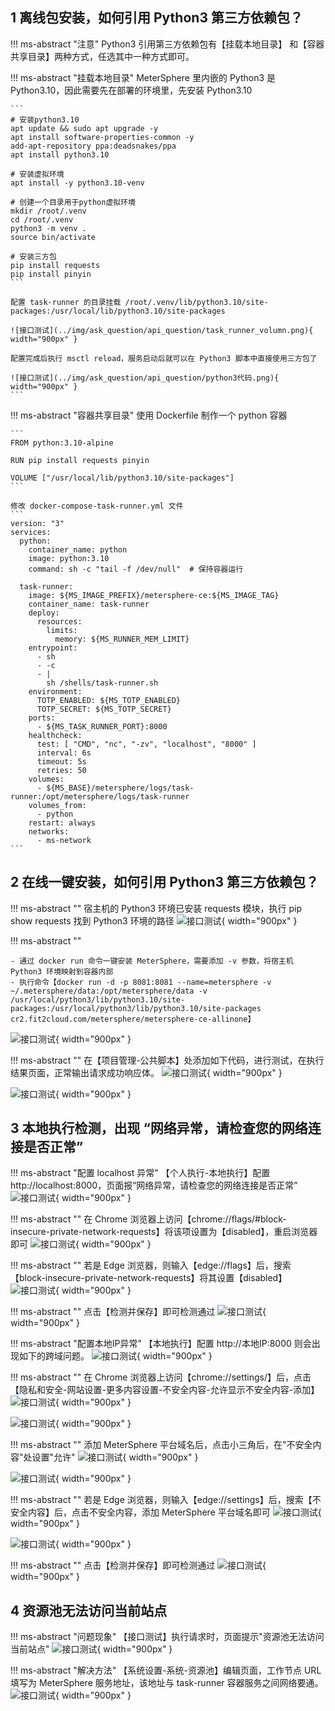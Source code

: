 ## 1 离线包安装，如何引用 Python3 第三方依赖包？
!!! ms-abstract "注意"
    Python3 引用第三方依赖包有【挂载本地目录】 和【容器共享目录】两种方式，任选其中一种方式即可。

!!! ms-abstract "挂载本地目录"
    MeterSphere 里内嵌的 Python3 是 Python3.10，因此需要先在部署的环境里，先安装 Python3.10
    
    ```
    # 安装python3.10
    apt update && sudo apt upgrade -y
    apt install software-properties-common -y
    add-apt-repository ppa:deadsnakes/ppa
    apt install python3.10
    
    # 安装虚拟环境
    apt install -y python3.10-venv
    
    # 创建一个目录用于python虚拟环境
    mkdir /root/.venv
    cd /root/.venv
    python3 -m venv .
    source bin/activate
    
    # 安装三方包
    pip install requests
    pip install pinyin
    ```
    
    配置 task-runner 的目录挂载 /root/.venv/lib/python3.10/site-packages:/usr/local/lib/python3.10/site-packages

    ![接口测试](../img/ask_question/api_question/task_runner_volumn.png){ width="900px" }
    
    配置完成后执行 msctl reload，服务启动后就可以在 Python3 脚本中直接使用三方包了

    ![接口测试](../img/ask_question/api_question/python3代码.png){ width="900px" }
    ```

!!! ms-abstract "容器共享目录"
    使用 Dockerfile 制作一个 python 容器

    ```
    FROM python:3.10-alpine
    
    RUN pip install requests pinyin
    
    VOLUME ["/usr/local/lib/python3.10/site-packages"]
    ```

    修改 docker-compose-task-runner.yml 文件
    ```
    version: "3"
    services:
      python:
        container_name: python
        image: python:3.10
        command: sh -c "tail -f /dev/null"  # 保持容器运行
    
      task-runner:
        image: ${MS_IMAGE_PREFIX}/metersphere-ce:${MS_IMAGE_TAG}
        container_name: task-runner
        deploy:
          resources:
            limits:
              memory: ${MS_RUNNER_MEM_LIMIT}
        entrypoint:
          - sh
          - -c
          - |
            sh /shells/task-runner.sh
        environment:
          TOTP_ENABLED: ${MS_TOTP_ENABLED}
          TOTP_SECRET: ${MS_TOTP_SECRET}
        ports:
          - ${MS_TASK_RUNNER_PORT}:8000
        healthcheck:
          test: [ "CMD", "nc", "-zv", "localhost", "8000" ]
          interval: 6s
          timeout: 5s
          retries: 50
        volumes:
          - ${MS_BASE}/metersphere/logs/task-runner:/opt/metersphere/logs/task-runner
        volumes_from:
          - python
        restart: always
        networks:
          - ms-network
    ```

## 2 在线一键安装，如何引用 Python3 第三方依赖包？
!!! ms-abstract ""
    宿主机的 Python3 环境已安装 requests 模块，执行 pip show requests 找到 Python3 环境的路径
![接口测试](../img/ask_question/api_question/python环境路径.png){ width="900px" }

!!! ms-abstract ""

    - 通过 docker run 命令一键安装 MeterSphere，需要添加 -v 参数，将宿主机 Python3 环境映射到容器内部
    - 执行命令【docker run -d -p 8081:8081 --name=metersphere -v ~/.metersphere/data:/opt/metersphere/data -v /usr/local/python3/lib/python3.10/site-packages:/usr/local/python3/lib/python3.10/site-packages cr2.fit2cloud.com/metersphere/metersphere-ce-allinone】
![接口测试](../img/ask_question/api_question/python挂载路径.png){ width="900px" }

!!! ms-abstract ""
    在【项目管理-公共脚本】处添加如下代码，进行测试，在执行结果页面，正常输出请求成功响应体。
![接口测试](../img/ask_question/api_question/python公共脚本代码.png){ width="900px" }

![接口测试](../img/ask_question/api_question/python代码测试成功.png){ width="900px" }

## 3 本地执行检测，出现 “网络异常，请检查您的网络连接是否正常”
!!! ms-abstract "配置 localhost 异常"
    【个人执行-本地执行】配置 http://localhost:8000，页面报“网络异常，请检查您的网络连接是否正常”
![接口测试](../img/ask_question/api_question/本地执行localhost.png){ width="900px" }

!!! ms-abstract ""
    在 Chrome 浏览器上访问【chrome://flags/#block-insecure-private-network-requests】将该项设置为【disabled】，重启浏览器即可
![接口测试](../img/ask_question/api_question/localhost设置.png){ width="900px" }

!!! ms-abstract ""
    若是 Edge 浏览器，则输入【edge://flags】后，搜索【block-insecure-private-network-requests】将其设置【disabled】
![接口测试](../img/ask_question/api_question/Edge浏览器.png){ width="900px" }

!!! ms-abstract ""
    点击【检测并保存】即可检测通过
![接口测试](../img/ask_question/api_question/localhost检测通过.png){ width="900px" }

!!! ms-abstract "配置本地IP异常"
    【本地执行】配置 http://本地IP:8000 则会出现如下的跨域问题。
![接口测试](../img/ask_question/api_question/本地执行.png){ width="900px" }

!!! ms-abstract ""
    在 Chrome 浏览器上访问【chrome://settings/】后，点击【隐私和安全-网站设置-更多内容设置-不安全内容-允许显示不安全内容-添加】
![接口测试](../img/ask_question/api_question/IP浏览器设置.png){ width="900px" }
    
![接口测试](../img/ask_question/api_question/IP不安全内容.png){ width="900px" }

!!! ms-abstract ""
    添加 MeterSphere 平台域名后，点击小三角后，在"不安全内容"处设置"允许"
![接口测试](../img/ask_question/api_question/IP添加运行域名.png){ width="900px" }

![接口测试](../img/ask_question/api_question/不安全内容允许.png){ width="900px" }

!!! ms-abstract ""
    若是 Edge 浏览器，则输入【edge://settings】后，搜索【不安全内容】后，点击不安全内容，添加 MeterSphere 平台域名即可
![接口测试](../img/ask_question/api_question/Edge不安全.png){ width="900px" }

![接口测试](../img/ask_question/api_question/Edge添加域名.png){ width="900px" }

!!! ms-abstract ""
    点击【检测并保存】即可检测通过
![接口测试](../img/ask_question/api_question/IP检测通过.png){ width="900px" }

## 4 资源池无法访问当前站点
!!! ms-abstract "问题现象"
    【接口测试】执行请求时，页面提示"资源池无法访问当前站点"
![接口测试](../img/ask_question/api_question/资源池无法访问当前站点.png){ width="900px" }

!!! ms-abstract "解决方法"
    【系统设置-系统-资源池】编辑页面，工作节点 URL 填写为 MeterSphere 服务地址，该地址与 task-runner 容器服务之间网络要通。
![接口测试](../img/ask_question/api_question/配置当前站点.png){ width="900px" }
